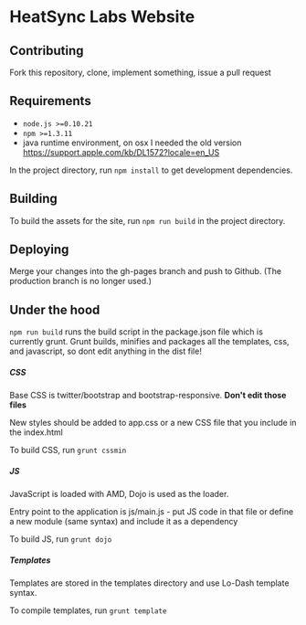 # HeatSync Labs Website

## Contributing

Fork this repository, clone, implement something, issue a pull request

## Requirements

* `node.js >=0.10.21`
* `npm >=1.3.11`
* java runtime environment, on osx I needed the old version https://support.apple.com/kb/DL1572?locale=en_US

In the project directory, run `npm install` to get development dependencies.

## Building

To build the assets for the site, run `npm run build` in the project directory.

## Deploying

Merge your changes into the gh-pages branch and push to Github. (The production branch is no longer used.)

## Under the hood

`npm run build` runs the build script in the package.json file which is currently grunt. Grunt builds, minifies and packages all the templates, css, and javascript, so dont edit anything in the dist file!

##### CSS

Base CSS is twitter/bootstrap and bootstrap-responsive. __Don't edit those files__

New styles should be added to app.css or a new CSS file that you include in the index.html

To build CSS, run `grunt cssmin`

##### JS

JavaScript is loaded with AMD, Dojo is used as the loader.

Entry point to the application is js/main.js - put JS code in that file or define a new module (same syntax) and include it as a dependency

To build JS, run `grunt dojo`

##### Templates

Templates are stored in the templates directory and use Lo-Dash template syntax.

To compile templates, run `grunt template`
